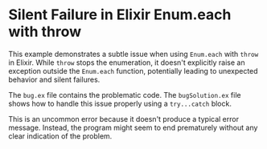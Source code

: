 # Silent Failure in Elixir Enum.each with throw

This example demonstrates a subtle issue when using `Enum.each` with `throw` in Elixir.  While `throw` stops the enumeration, it doesn't explicitly raise an exception outside the `Enum.each` function, potentially leading to unexpected behavior and silent failures.

The `bug.ex` file contains the problematic code. The `bugSolution.ex` file shows how to handle this issue properly using a `try...catch` block.

This is an uncommon error because it doesn't produce a typical error message.  Instead, the program might seem to end prematurely without any clear indication of the problem.

